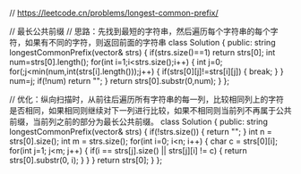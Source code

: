 // https://leetcode.cn/problems/longest-common-prefix/

// 最长公共前缀
// 思路：先找到最短的字符串，然后遍历每个字符串的每个字符，如果有不同的字符，则返回前面的字符串
class Solution {
public:
    string longestCommonPrefix(vector<string>& strs) {
        if(strs.size()==1)
            return strs[0];
        int num=strs[0].length();
        for(int i=1;i<strs.size();i++)
        {
            int j=0;
            for(;j<min(num,int(strs[i].length()));j++)
            {
                if(strs[0][j]!=strs[i][j])
                {
                    break;
                }
            }
            num=j;
            if(!num)
                return "";
        }
        return strs[0].substr(0,num);
    }
};



// 优化：纵向扫描时，从前往后遍历所有字符串的每一列，比较相同列上的字符是否相同，如果相同则继续对下一列进行比较，如果不相同则当前列不再属于公共前缀，当前列之前的部分为最长公共前缀。
class Solution {
public:
    string longestCommonPrefix(vector<string>& strs) {
        if(!strs.size()) {
            return "";
        }
        int n = strs[0].size();
        int m = strs.size();
        for(int i=0; i<n; i++) {
            char c = strs[0][i];
            for(int j=1; j<m; j++) {
                if(i == strs[j].size() || strs[j][i] != c) {
                    return strs[0].substr(0, i);
                }
            }
        }
        return strs[0];
    }
};
